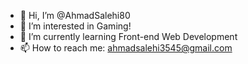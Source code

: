 - 👋 Hi, I’m @AhmadSalehi80
- 👀 I’m interested in Gaming!
- 🌱 I’m currently learning Front-end Web Development
- 📫 How to reach me: ahmadsalehi3545@gmail.com
  

<!---
AhmadSalehi80/AhmadSalehi80 is a ✨ special ✨ repository because its `README.md` (this file) appears on your GitHub profile.
You can click the Preview link to take a look at your changes.
--->
